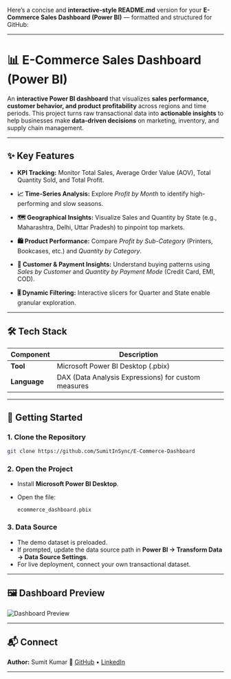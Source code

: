 Here’s a concise and **interactive-style README.md** version for your **E-Commerce Sales Dashboard (Power BI)** — formatted and structured for GitHub:

---

# 📊 E-Commerce Sales Dashboard (Power BI)

An **interactive Power BI dashboard** that visualizes **sales performance, customer behavior, and product profitability** across regions and time periods.
This project turns raw transactional data into **actionable insights** to help businesses make **data-driven decisions** on marketing, inventory, and supply chain management.

---

## ✨ Key Features

* **KPI Tracking:**
  Monitor Total Sales, Average Order Value (AOV), Total Quantity Sold, and Total Profit.

* **📈 Time-Series Analysis:**
  Explore *Profit by Month* to identify high-performing and slow seasons.

* **🗺️ Geographical Insights:**
  Visualize Sales and Quantity by State (e.g., Maharashtra, Delhi, Uttar Pradesh) to pinpoint top markets.

* **🛍️ Product Performance:**
  Compare *Profit by Sub-Category* (Printers, Bookcases, etc.) and *Quantity by Category*.

* **👥 Customer & Payment Insights:**
  Understand buying patterns using *Sales by Customer* and *Quantity by Payment Mode* (Credit Card, EMI, COD).

* **🎚️ Dynamic Filtering:**
  Interactive slicers for Quarter and State enable granular exploration.

---

## 🛠️ Tech Stack

| Component    | Description                                         |
| ------------ | --------------------------------------------------- |
| **Tool**     | Microsoft Power BI Desktop (.pbix)                  |             |
| **Language** | DAX (Data Analysis Expressions) for custom measures |

---

## 🚀 Getting Started

### 1. Clone the Repository

```bash
git clone https://github.com/SumitInSync/E-Commerce-Dashboard
```

### 2. Open the Project

* Install **Microsoft Power BI Desktop**.
* Open the file:

  ```
  ecommerce_dashboard.pbix
  ```

### 3. Data Source

* The demo dataset is preloaded.
* If prompted, update the data source path in **Power BI → Transform Data → Data Source Settings**.
* For live deployment, connect your own transactional dataset.

---

## 🖼️ Dashboard Preview

![Dashboard Preview](https://drive.google.com/file/d/1AW-YSCNvZ3eS2Ep4gFYhgcaNiXJ1xeJP)



---

## 📬 Connect

**Author:** Sumit Kumar
🔗 [GitHub](https://github.com/SumitInSync) • [LinkedIn](https://linkedin.com/in/sumit-kumar-575824254)

---

